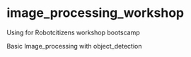 # image_processing_workshop
Using for Robotcitizens workshop bootscamp

Basic Image_processing with object_detection
